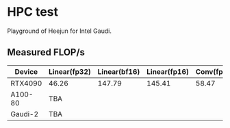 # HPC test

Playground of Heejun for Intel Gaudi.

## Measured FLOP/s

| Device    | Linear(fp32)  | Linear(bf16)  | Linear(fp16)  | Conv(fp32)    | Conv(bf16)    | Conv(fp16)    |
|-----------|---------------|---------------|---------------|---------------|---------------|---------------|
| RTX4090   | 46.26         | 147.79        | 145.41        | 58.47         | 117.56        | 116.57        |
| A100-80   | TBA  
| Gaudi-2   | TBA